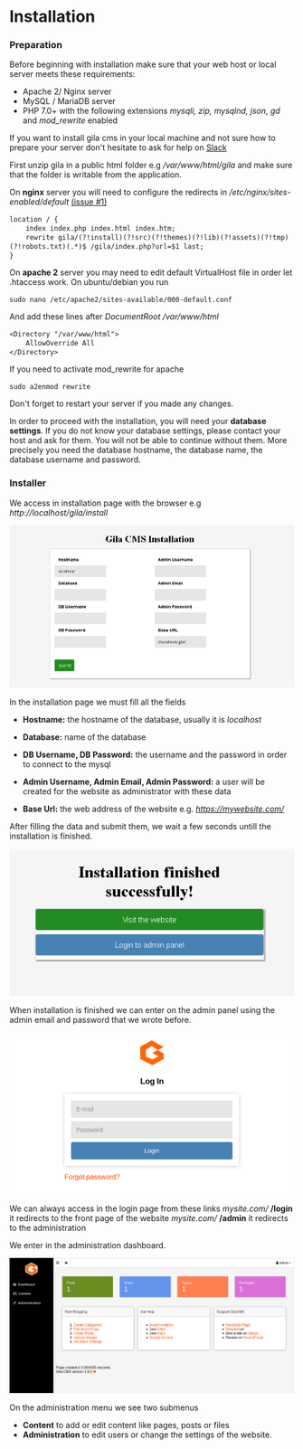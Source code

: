 
# Installation

### Preparation

Before beginning with installation make sure that your web host or local server meets these requirements:

- Apache 2/ Nginx server
- MySQL / MariaDB server
- PHP 7.0+ with the following extensions *mysqli, zip, mysqlnd, json, gd* and *mod_rewrite* enabled

If you want to install gila cms in your local machine and not sure how to prepare your server don't hesitate to ask for help on [Slack](https://gilacms.slack.com)

First unzip gila in a public html folder e.g */var/www/html/gila* and make sure that the folder is writable from the application.

On **nginx** server you will need to configure the redirects in */etc/nginx/sites-enabled/default* [(issue #1)](https://github.com/GilaCMS/gila/issues/1)
```
location / {
    index index.php index.html index.htm;
    rewrite gila/(?!install)(?!src)(?!themes)(?!lib)(?!assets)(?!tmp)(?!robots.txt)(.*)$ /gila/index.php?url=$1 last;
}
```

On **apache 2** server you may need to edit default VirtualHost file in order let .htaccess work. On ubuntu/debian you run
```
sudo nano /etc/apache2/sites-available/000-default.conf
```
And add these lines after *DocumentRoot /var/www/html*
```
<Directory "/var/www/html">
    AllowOverride All
</Directory>
```
If you need to activate mod_rewrite for apache
```
sudo a2enmod rewrite
```

Don't forget to restart your server if you made any changes.

In order to proceed with the installation, you will need your **database settings**. If you do not know your database settings, please contact your host and ask for them. You will not be able to continue without them. More precisely you need the database hostname, the database name, the database username and password.
<br>

### Installer

We access in installation page with the browser e.g *http:\/\/localhost/gila/install*

![Install](assets/install.jpg)

In the installation page we must fill all the fields

- **Hostname:** the hostname of the database, usually it is *localhost*

- **Database:** name of the database

- **DB Username, DB Password:** the username and the password in order to connect to the mysql

- **Admin Username, Admin Email, Admin Password:** a user will be created for the website as administrator with these data

- **Base Url:** the web address of the website e.g. *https://mywebsite.com/*


After filling the data and submit them, we wait a few seconds untill the installation is finished.

![](assets/installed.jpg)

When installation is finished we can enter on the admin panel using the admin email and password that we wrote before.

![](assets/login.png)

We can always access in the login page from these links
*mysite.com/* **/login** it redirects to the front page of the website
*mysite.com/* **/admin** it redirects to the administration

We enter in the administration dashboard.

![Dashboard](assets/dash.png)

On the administration menu we see two submenus
- **Content** to add or edit content like pages, posts or files
- **Administration** to edit users or change the settings of the website.
